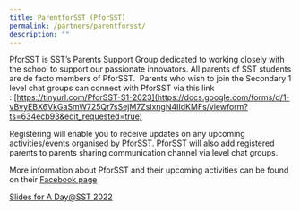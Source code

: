 ```yaml
---
title: ParentforSST (PforSST)
permalink: /partners/parentforsst/
description: ""
---
```

PforSST is SST’s Parents Support Group dedicated to working closely with the school to support our passionate innovators. All parents of SST students are de facto members of PforSST.  Parents who wish to join the Secondary 1 level chat groups can connect with PforSST via this link : [https://tinyurl.com/PforSST-S1-2023](https://docs.google.com/forms/d/1-vBvyEBX6VkGaSmW725Qr7sSejM7ZslxngN4IIdKMFs/viewform?ts=634ecb93&edit_requested=true)

Registering will enable you to receive updates on any upcoming activities/events organised by PforSST. PforSST will also add registered parents to parents sharing communication channel via level chat groups.

More information about PforSST and their upcoming activities can be found on their [Facebook page](https://www.google.com/url?q=https%3A%2F%2Fwww.facebook.com%2FPforSST&sa=D&sntz=1&usg=AFQjCNFxGtdxiLEyPiXdZ10YWhapjP0k-Q)

[Slides for A Day@SST 2022](https://www.sst.edu.sg/wp-content/uploads/2022/11/A-Day@SST-2022-Slides.pdf)